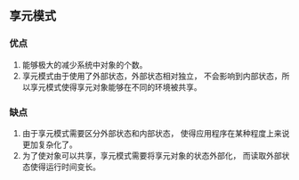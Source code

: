 ## 享元模式
### 优点
1. 能够极大的减少系统中对象的个数。
2. 享元模式由于使用了外部状态，外部状态相对独立，
不会影响到内部状态，所以享元模式使得享元对象能够在不同的环境被共享。

### 缺点
1. 由于享元模式需要区分外部状态和内部状态，
使得应用程序在某种程度上来说更加复杂化了。
2. 为了使对象可以共享，享元模式需要将享元对象的状态外部化，
而读取外部状态使得运行时间变长。
